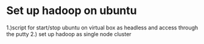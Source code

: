 # Set up hadoop on ubuntu
1.)script for start/stop ubuntu on virtual box as headless
and access through the putty
2.) set up hadoop as single node cluster
